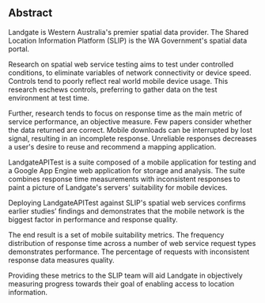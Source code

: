 ## Abstract

Landgate is Western Australia's premier spatial data provider. The Shared Location Information Platform (SLIP) is the WA Government's spatial data portal.

Research on spatial web service testing aims to test under controlled conditions, to eliminate variables of network connectivity or device speed. Controls tend to poorly reflect real world mobile device usage. This research eschews controls, preferring to gather data on the test environment at test time.

Further, research tends to focus on response time as the main metric of service performance, an objective measure. Few papers consider whether the data returned are correct. Mobile downloads can be interrupted by lost signal, resulting in an incomplete response. Unreliable responses decreases a user's desire to reuse and recommend a mapping application.

LandgateAPITest is a suite composed of a mobile application for testing and a Google App Engine web application for storage and analysis. The suite combines response time measurements with inconsistent responses to paint a picture of Landgate's servers' suitability for mobile devices.

Deploying LandgateAPITest against SLIP's spatial web services confirms earlier studies’ findings and demonstrates that the mobile network is the biggest factor in performance and response quality.

The end result is a set of mobile suitability metrics. The frequency distribution of response time across a number of web service request types demonstrates performance. The percentage of requests with inconsistent response data measures quality.

Providing these metrics to the SLIP team will aid Landgate in objectively measuring progress towards their goal of enabling access to location information.
